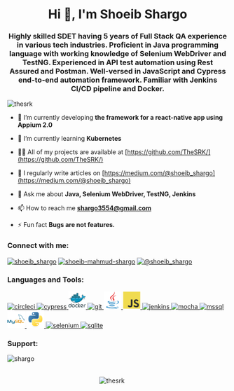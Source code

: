 <h1 align="center">Hi 👋, I'm Shoeib Shargo</h1>
<h3 align="center">Highly skilled SDET having 5 years of Full Stack QA experience in various tech industries. Proficient in Java
programming language with working knowledge of Selenium WebDriver and TestNG. Experienced in API test automation
using Rest Assured and Postman. Well-versed in JavaScript and Cypress end-to-end automation framework. Familiar with
Jenkins CI/CD pipeline and Docker.</h3>

<p align="left"> <img src="https://komarev.com/ghpvc/?username=thesrk&label=Profile%20views&color=0e75b6&style=flat" alt="thesrk" /> </p>


- 🔭 I’m currently developing **the framework for a react-native app using Appium 2.0**

- 🌱 I’m currently learning **Kubernetes**

- 👨‍💻 All of my projects are available at [https://github.com/TheSRK/](https://github.com/TheSRK/)

- 📝 I regularly write articles on [https://medium.com/@shoeib_shargo](https://medium.com/@shoeib_shargo)

- 💬 Ask me about **Java, Selenium WebDriver, TestNG, Jenkins**

- 📫 How to reach me **shargo3554@gmail.com**

- ⚡ Fun fact **Bugs are not features.**


<h3 align="left">Connect with me:</h3>
<p align="left">
<a href="https://dev.to/shoeib_shargo" target="blank"><img align="center" src="https://raw.githubusercontent.com/rahuldkjain/github-profile-readme-generator/master/src/images/icons/Social/devto.svg" alt="shoeib_shargo" height="30" width="40" /></a>
<a href="https://linkedin.com/in/shoeib-mahmud-shargo" target="blank"><img align="center" src="https://raw.githubusercontent.com/rahuldkjain/github-profile-readme-generator/master/src/images/icons/Social/linked-in-alt.svg" alt="shoeib-mahmud-shargo" height="30" width="40" /></a>
<a href="https://medium.com/@shoeib_shargo" target="blank"><img align="center" src="https://raw.githubusercontent.com/rahuldkjain/github-profile-readme-generator/master/src/images/icons/Social/medium.svg" alt="@shoeib_shargo" height="30" width="40" /></a>
</p>


<h3 align="left">Languages and Tools:</h3>
<p align="left"> <a href="https://circleci.com" target="_blank" rel="noreferrer"> <img src="https://www.vectorlogo.zone/logos/circleci/circleci-icon.svg" alt="circleci" width="40" height="40"/> </a> <a href="https://www.cypress.io" target="_blank" rel="noreferrer"> <img src="https://raw.githubusercontent.com/simple-icons/simple-icons/6e46ec1fc23b60c8fd0d2f2ff46db82e16dbd75f/icons/cypress.svg" alt="cypress" width="40" height="40"/> </a> <a href="https://www.docker.com/" target="_blank" rel="noreferrer"> <img src="https://raw.githubusercontent.com/devicons/devicon/master/icons/docker/docker-original-wordmark.svg" alt="docker" width="40" height="40"/> </a> <a href="https://git-scm.com/" target="_blank" rel="noreferrer"> <img src="https://www.vectorlogo.zone/logos/git-scm/git-scm-icon.svg" alt="git" width="40" height="40"/> </a> <a href="https://www.java.com" target="_blank" rel="noreferrer"> <img src="https://raw.githubusercontent.com/devicons/devicon/master/icons/java/java-original.svg" alt="java" width="40" height="40"/> </a> <a href="https://developer.mozilla.org/en-US/docs/Web/JavaScript" target="_blank" rel="noreferrer"> <img src="https://raw.githubusercontent.com/devicons/devicon/master/icons/javascript/javascript-original.svg" alt="javascript" width="40" height="40"/> </a> <a href="https://www.jenkins.io" target="_blank" rel="noreferrer"> <img src="https://www.vectorlogo.zone/logos/jenkins/jenkins-icon.svg" alt="jenkins" width="40" height="40"/> </a> <a href="https://mochajs.org" target="_blank" rel="noreferrer"> <img src="https://www.vectorlogo.zone/logos/mochajs/mochajs-icon.svg" alt="mocha" width="40" height="40"/> </a> <a href="https://www.microsoft.com/en-us/sql-server" target="_blank" rel="noreferrer"> <img src="https://www.svgrepo.com/show/303229/microsoft-sql-server-logo.svg" alt="mssql" width="40" height="40"/> </a> <a href="https://www.mysql.com/" target="_blank" rel="noreferrer"> <img src="https://raw.githubusercontent.com/devicons/devicon/master/icons/mysql/mysql-original-wordmark.svg" alt="mysql" width="40" height="40"/> </a> <a href="https://www.python.org" target="_blank" rel="noreferrer"> <img src="https://raw.githubusercontent.com/devicons/devicon/master/icons/python/python-original.svg" alt="python" width="40" height="40"/> </a> <a href="https://www.selenium.dev" target="_blank" rel="noreferrer"> <img src="https://raw.githubusercontent.com/detain/svg-logos/780f25886640cef088af994181646db2f6b1a3f8/svg/selenium-logo.svg" alt="selenium" width="40" height="40"/> </a> <a href="https://www.sqlite.org/" target="_blank" rel="noreferrer"> <img src="https://www.vectorlogo.zone/logos/sqlite/sqlite-icon.svg" alt="sqlite" width="40" height="40"/> </a> </p>


<h3 align="left">Support:</h3>
<p><a href="https://www.buymeacoffee.com/shargo"> <img align="left" src="https://cdn.buymeacoffee.com/buttons/v2/default-yellow.png" height="50" width="210" alt="shargo" /></a></p><br><br>

<p><img align="center" src="https://github-readme-stats.vercel.app/api/top-langs?username=thesrk&show_icons=true&locale=en&layout=compact" alt="thesrk" /></p>
